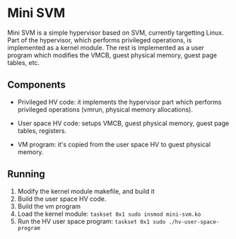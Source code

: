 # Mini SVM

Mini SVM is a simple hypervisor based on SVM, currently targetting Linux.
Part of the hypervisor, which performs privileged operations, is implemented as a kernel module.
The rest is implemented as a user program which modifies the VMCB, guest physical memory, guest page tables, etc.

## Components

* Privileged HV code: it implements the hypervisor part which performs privileged operations (vmrun, physical memory allocations).

* User space HV code: setups VMCB, guest physical memory, guest page tables, registers.

* VM program: it's copied from the user space HV to guest physical memory.

## Running

1. Modify the kernel module makefile, and build it
2. Build the user space HV code.
3. Build the vm program
4. Load the kernel module: `taskset 0x1 sudo insmod mini-svm.ko`
5. Run the HV user space program: `taskset 0x1 sudo ./hv-user-space-program`

